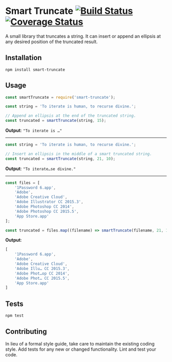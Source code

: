 Smart Truncate [![Build Status](https://travis-ci.org/millerized/smart-truncate.svg?branch=master)](https://travis-ci.org/millerized/smart-truncate) [![Coverage Status](https://coveralls.io/repos/github/millerized/smart-truncate/badge.svg?branch=master)](https://coveralls.io/github/millerized/smart-truncate?branch=master)
=========

A small library that truncates a string. It can insert or append an ellipsis at any desired position of the truncated result.

## Installation

  `npm install smart-truncate`

## Usage
```js
const smartTruncate = require('smart-truncate');

const string = 'To iterate is human, to recurse divine.';

// Append an ellipsis at the end of the truncated string.
const truncated = smartTruncate(string, 15);
```

**Output**: `"To iterate is …"`

***

```js
const string = 'To iterate is human, to recurse divine.';

// Insert an ellipsis in the middle of a smart truncated string.
const truncated = smartTruncate(string, 21, 10);
```

**Output**: `"To iterate…se divine."`

***

```js
const files = [
    '1Password 6.app',
    'Adobe',
    'Adobe Creative Cloud',
    'Adobe Illustrator CC 2015.3',
    'Adobe Photoshop CC 2014',
    'Adobe Photoshop CC 2015.5',
    'App Store.app'
];

const truncated = files.map((filename) => smartTruncate(filename, 21, 10));
```

**Output**:
```js
[
    '1Password 6.app',
    'Adobe',
    'Adobe Creative Cloud',
    'Adobe Illu… CC 2015.3',
    'Adobe Phot…op CC 2014',
    'Adobe Phot… CC 2015.5',
    'App Store.app'
]
```

## Tests

  `npm test`

## Contributing

In lieu of a formal style guide, take care to maintain the existing coding style. Add tests for any new or changed functionality. Lint and test your code.
